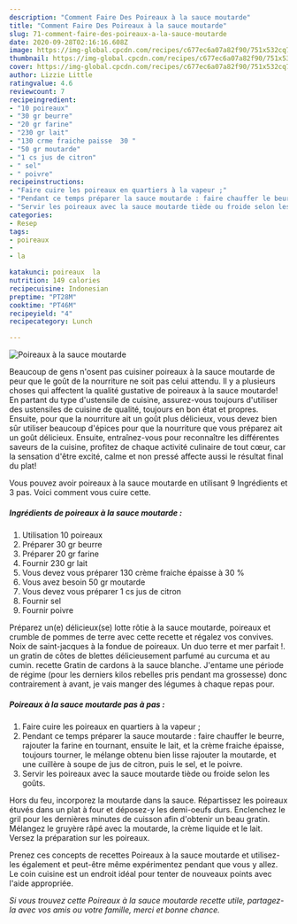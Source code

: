 ```yaml
---
description: "Comment Faire Des Poireaux à la sauce moutarde"
title: "Comment Faire Des Poireaux à la sauce moutarde"
slug: 71-comment-faire-des-poireaux-a-la-sauce-moutarde
date: 2020-09-28T02:16:16.608Z
image: https://img-global.cpcdn.com/recipes/c677ec6a07a82f90/751x532cq70/poireaux-a-la-sauce-moutarde-photo-principale-de-la-recette.jpg
thumbnail: https://img-global.cpcdn.com/recipes/c677ec6a07a82f90/751x532cq70/poireaux-a-la-sauce-moutarde-photo-principale-de-la-recette.jpg
cover: https://img-global.cpcdn.com/recipes/c677ec6a07a82f90/751x532cq70/poireaux-a-la-sauce-moutarde-photo-principale-de-la-recette.jpg
author: Lizzie Little
ratingvalue: 4.6
reviewcount: 7
recipeingredient:
- "10 poireaux"
- "30 gr beurre"
- "20 gr farine"
- "230 gr lait"
- "130 crme fraiche paisse  30 "
- "50 gr moutarde"
- "1 cs jus de citron"
- " sel"
- " poivre"
recipeinstructions:
- "Faire cuire les poireaux en quartiers à la vapeur ;"
- "Pendant ce temps préparer la sauce moutarde : faire chauffer le beurre, rajouter la farine en tournant, ensuite le lait, et la crème fraiche épaisse, toujours tourner, le mélange obtenu bien lisse rajouter la moutarde, et une cuillère à soupe de jus de citron, puis le sel, et le poivre."
- "Servir les poireaux avec la sauce moutarde tiède ou froide selon les goûts."
categories:
- Resep
tags:
- poireaux
- 
- la

katakunci: poireaux  la 
nutrition: 149 calories
recipecuisine: Indonesian
preptime: "PT28M"
cooktime: "PT46M"
recipeyield: "4"
recipecategory: Lunch

---
```



![Poireaux à la sauce moutarde](https://img-global.cpcdn.com/recipes/c677ec6a07a82f90/751x532cq70/poireaux-a-la-sauce-moutarde-photo-principale-de-la-recette.jpg)

Beaucoup de gens n'osent pas cuisiner poireaux à la sauce moutarde de peur que le goût de la nourriture ne soit pas celui attendu. Il y a plusieurs choses qui affectent la qualité gustative de poireaux à la sauce moutarde! En partant du type d'ustensile de cuisine, assurez-vous toujours d'utiliser des ustensiles de cuisine de qualité, toujours en bon état et propres. Ensuite, pour que la nourriture ait un goût plus délicieux, vous devez bien sûr utiliser beaucoup d'épices pour que la nourriture que vous préparez ait un goût délicieux. Ensuite, entraînez-vous pour reconnaître les différentes saveurs de la cuisine, profitez de chaque activité culinaire de tout cœur, car la sensation d'être excité, calme et non pressé affecte aussi le résultat final du plat!

<!--inarticleads1-->

Vous pouvez avoir poireaux à la sauce moutarde en utilisant 9 Ingrédients et 3 pas. Voici comment vous cuire cette.

##### Ingrédients de poireaux à la sauce moutarde :

1. Utilisation 10 poireaux
1. Préparer 30 gr beurre
1. Préparer 20 gr farine
1. Fournir 230 gr lait
1. Vous devez vous préparer 130 crème fraiche épaisse à 30 %
1. Vous avez besoin 50 gr moutarde
1. Vous devez vous préparer 1 cs jus de citron
1. Fournir  sel
1. Fournir  poivre


Préparez un(e) délicieux(se) lotte rôtie à la sauce moutarde, poireaux et crumble de pommes de terre avec cette recette et régalez vos convives. Noix de saint-jacques à la fondue de poireaux. Un duo terre et mer parfait !. un gratin de côtes de blettes délicieusement parfumé au curcuma et au cumin. recette Gratin de cardons à la sauce blanche. J&#39;entame une période de régime (pour les derniers kilos rebelles pris pendant ma grossesse) donc contrairement à avant, je vais manger des légumes à chaque repas pour. 

<!--inarticleads2-->

##### Poireaux à la sauce moutarde pas à pas :

1. Faire cuire les poireaux en quartiers à la vapeur ;
1. Pendant ce temps préparer la sauce moutarde : faire chauffer le beurre, rajouter la farine en tournant, ensuite le lait, et la crème fraiche épaisse, toujours tourner, le mélange obtenu bien lisse rajouter la moutarde, et une cuillère à soupe de jus de citron, puis le sel, et le poivre.
1. Servir les poireaux avec la sauce moutarde tiède ou froide selon les goûts.


Hors du feu, incorporez la moutarde dans la sauce. Répartissez les poireaux étuvés dans un plat à four et déposez-y les demi-oeufs durs. Enclenchez le gril pour les dernières minutes de cuisson afin d&#39;obtenir un beau gratin. Mélangez le gruyère râpé avec la moutarde, la crème liquide et le lait. Versez la préparation sur les poireaux. 

<!--inarticleads1-->

<p>
Prenez ces concepts de recettes Poireaux à la sauce moutarde et utilisez-les également et peut-être même expérimentez pendant que vous y allez. Le coin cuisine est un endroit idéal pour tenter de nouveaux points avec l'aide appropriée.
</p>

<p>
<i>Si vous trouvez cette Poireaux à la sauce moutarde recette utile, partagez-la avec vos amis ou votre famille, merci et bonne chance.</i>
</p>
